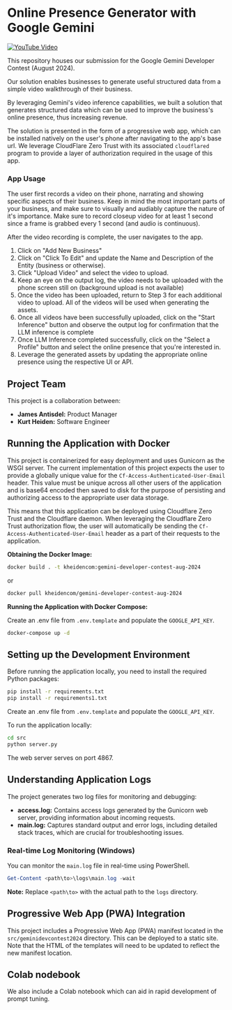 # Online Presence Generator with Google Gemini 
[![YouTube Video](https://img.youtube.com/vi/149yw_vryQk/0.jpg)](https://www.youtube.com/watch?v=149yw_vryQk)

This repository houses our submission for the Google Gemini Developer Contest (August 2024). 

Our solution enables businesses to generate useful structured data from a simple video walkthrough of their business.

By leveraging Gemini's video inference capabilities, we built a solution that generates structured data which can be used to improve the business's
online presence, thus increasing revenue.

The solution is presented in the form of a progressive web app, which can be installed natively on the user's phone after navigating to the app's base url.
We leverage CloudFlare Zero Trust with its associated `cloudflared` program to provide a layer of authorization required in the usage of this app.

### App Usage

The user first records a video on their phone, narrating and showing specific aspects of their business. Keep in mind the most important parts of your business,
and make sure to visually and audiably capture the nature of it's importance. Make sure to record closeup video for at least 1 second since a frame is grabbed
every 1 second (and audio is continuous).

After the video recording is complete, the user navigates to the app.

1. Click on "Add New Business"
2. Click on "Click To Edit" and update the Name and Description of the Entity (business or otherwise).
3. Click "Upload Video" and select the video to upload.
4. Keep an eye on the output log, the video needs to be uploaded with the phone screen still on (background upload is not available)
5. Once the video has been uploaded, return to Step 3 for each additional video to upload. All of the videos will be used when generating the assets.
6. Once all videos have been successfully uploaded, click on the "Start Inference" button and observe the output log for confirmation that the LLM inference
is complete
7. Once LLM Inference completed successfully, click on the "Select a Profile" button and select the online presence that you're interested in.
8. Leverage the generated assets by updating the appropriate online presence using the respective UI or API.


## Project Team

This project is a collaboration between:

* **James Antisdel:** Product Manager
* **Kurt Heiden:** Software Engineer

## Running the Application with Docker

This project is containerized for easy deployment and uses Gunicorn as the WSGI server. The current implementation of this project expects the user to provide a
globally unique value for the `Cf-Access-Authenticated-User-Email` header. This value must be unique across all other users of the application and is base64 encoded
then saved to disk for the purpose of persisting and authorizing access to the appropriate user data storage.

This means that this application can be deployed using Cloudflare Zero Trust and the Cloudflare daemon. When leveraging the Cloudflare Zero Trust authorization flow,
the user will automatically be sending the `Cf-Access-Authenticated-User-Email` header as a part of their requests to the application.

**Obtaining the Docker Image:**

```bash
docker build . -t kheidencom:gemini-developer-contest-aug-2024 
```
or
```bash
docker pull kheidencom/gemini-developer-contest-aug-2024
```

**Running the Application with Docker Compose:**

Create an .env file from `.env.template` and populate the `GOOGLE_API_KEY`.

```bash
docker-compose up -d
```

## Setting up the Development Environment

Before running the application locally, you need to install the required Python packages:

```bash
pip install -r requirements.txt
pip install -r requirements1.txt
```

Create an .env file from `.env.template` and populate the `GOOGLE_API_KEY`.

To run the application locally:
```bash
cd src
python server.py
```

The web server serves on port 4867.

## Understanding Application Logs

The project generates two log files for monitoring and debugging:

* **access.log:** Contains access logs generated by the Gunicorn web server, providing information about incoming requests.
* **main.log:** Captures standard output and error logs, including detailed stack traces, which are crucial for troubleshooting issues.

### Real-time Log Monitoring (Windows)

You can monitor the `main.log` file in real-time using PowerShell.

```powershell
Get-Content <path\to>\logs\main.log -wait
```

**Note:** Replace `<path\to>` with the actual path to the `logs` directory.

## Progressive Web App (PWA) Integration

This project includes a Progressive Web App (PWA) manifest located in the `src/geminidevcontest2024` directory. This can be deployed to a static site. Note that the HTML of the templates will need to be updated to reflect the new manifest location.

## Colab nodebook

We also include a Colab notebook which can aid in rapid development of prompt tuning.
